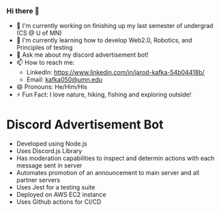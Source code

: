 ### Hi there 👋

- 🔭 I'm currently working on finishing up my last semester of undergrad (CS @ U of MN)
- 🌱 I'm currently learning how to develop Web2.0, Robotics, and Principles of testing
- 💬 Ask me about my discord advertisement bot!
- 📫 How to reach me: 
  - LinkedIn: https://www.linkedin.com/in/jarod-kafka-54b04418b/
  - Email: kafka050@umn.edu
- 😄 Pronouns: He/Him/His
- ⚡ Fun Fact: I love nature, hiking, fishing and exploring outside!

# Discord Advertisement Bot
- Developed using Node.js
- Uses Discord.js Library
- Has moderation capabilities to inspect and determin actions with each message sent in server
- Automates promotion of an announcement to main server and all partner servers
- Uses Jest for a testing suite
- Deployed on AWS EC2 instance
- Uses Github actions for CI/CD
